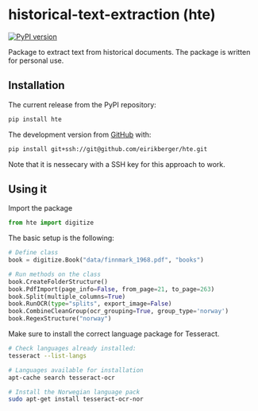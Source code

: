 # historical-text-extraction (hte)
[![PyPI version](https://badge.fury.io/py/hte.svg)](https://badge.fury.io/py/hte)

Package to extract text from historical documents. The package is written for personal use. 

## Installation

The current release from the PyPI repository:

``` bash
pip install hte
```

The development version from [GitHub](https://github.com/) with:

``` bash
pip install git+ssh://git@github.com/eirikberger/hte.git
```
Note that it is nessecary with a SSH key for this approach to work. 

## Using it

Import the package

``` python
from hte import digitize
```

The basic setup is the following:

``` python
# Define class
book = digitize.Book("data/finnmark_1968.pdf", "books")

# Run methods on the class
book.CreateFolderStructure()
book.PdfImport(page_info=False, from_page=21, to_page=263)
book.Split(multiple_columns=True)
book.RunOCR(type="splits", export_image=False)
book.CombineCleanGroup(ocr_grouping=True, group_type='norway')
book.RegexStructure("norway")
```

Make sure to install the correct language package for Tesseract. 

``` bash
# Check languages already installed: 
tesseract --list-langs

# Languages available for installation
apt-cache search tesseract-ocr

# Install the Norwegian language pack
sudo apt-get install tesseract-ocr-nor
```
